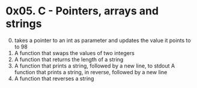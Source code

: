 # 0x05. C - Pointers, arrays and strings

0. takes a pointer to an int as parameter and updates the value it points to to 98
1. A function that swaps the values of two integers
2. A function that returns the length of a string
3. A function that prints a string, followed by a new line, to stdout
A function that prints a string, in reverse, followed by a new line
5. A function that reverses a string
